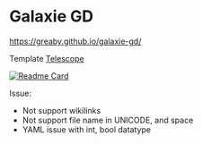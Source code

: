 # Galaxie GD

https://greaby.github.io/galaxie-gd/

Template [Telescope](https://github.com/greaby/telescope)

[![Readme Card](https://github-readme-stats.vercel.app/api/pin/?username=greaby&repo=telescope)](https://github.com/greaby/telescope)

Issue:
- Not support wikilinks
- Not support file name in UNICODE, and space
- YAML issue with int, bool datatype

